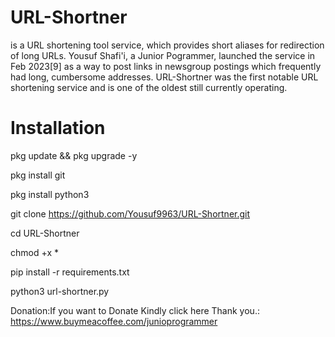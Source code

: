 # URL-Shortner

is a URL shortening tool service, which provides short aliases for redirection of long URLs. Yousuf Shafi'i, a Junior Pogrammer, launched the service in Feb 2023[9] as a way to post links in newsgroup postings which frequently had long, cumbersome addresses. URL-Shortner was the first notable URL shortening service and is one of the oldest still currently operating.

# Installation

pkg update  && pkg upgrade -y

pkg install git

pkg install python3

git clone https://github.com/Yousuf9963/URL-Shortner.git

cd URL-Shortner

chmod +x *

pip install -r requirements.txt

python3 url-shortner.py

Donation:If you want to Donate Kindly click here Thank you.: https://www.buymeacoffee.com/junioprogrammer
